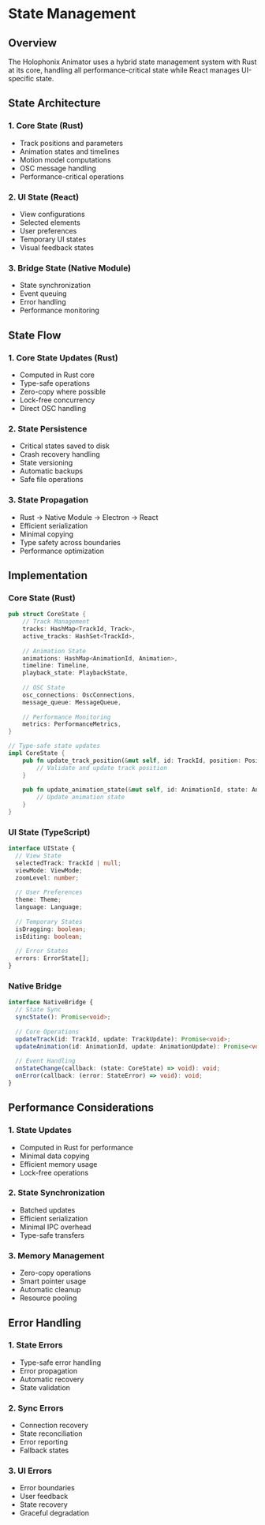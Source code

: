 # State Management

## Overview

The Holophonix Animator uses a hybrid state management system with Rust at its core, handling all performance-critical state while React manages UI-specific state.

## State Architecture

### 1. Core State (Rust)
- Track positions and parameters
- Animation states and timelines
- Motion model computations
- OSC message handling
- Performance-critical operations

### 2. UI State (React)
- View configurations
- Selected elements
- User preferences
- Temporary UI states
- Visual feedback states

### 3. Bridge State (Native Module)
- State synchronization
- Event queuing
- Error handling
- Performance monitoring

## State Flow

### 1. Core State Updates (Rust)
- Computed in Rust core
- Type-safe operations
- Zero-copy where possible
- Lock-free concurrency
- Direct OSC handling

### 2. State Persistence
- Critical states saved to disk
- Crash recovery handling
- State versioning
- Automatic backups
- Safe file operations

### 3. State Propagation
- Rust → Native Module → Electron → React
- Efficient serialization
- Minimal copying
- Type safety across boundaries
- Performance optimization

## Implementation

### Core State (Rust)
```rust
pub struct CoreState {
    // Track Management
    tracks: HashMap<TrackId, Track>,
    active_tracks: HashSet<TrackId>,
    
    // Animation State
    animations: HashMap<AnimationId, Animation>,
    timeline: Timeline,
    playback_state: PlaybackState,
    
    // OSC State
    osc_connections: OscConnections,
    message_queue: MessageQueue,
    
    // Performance Monitoring
    metrics: PerformanceMetrics,
}

// Type-safe state updates
impl CoreState {
    pub fn update_track_position(&mut self, id: TrackId, position: Position) -> Result<(), StateError> {
        // Validate and update track position
    }
    
    pub fn update_animation_state(&mut self, id: AnimationId, state: AnimationState) -> Result<(), StateError> {
        // Update animation state
    }
}
```

### UI State (TypeScript)
```typescript
interface UIState {
  // View State
  selectedTrack: TrackId | null;
  viewMode: ViewMode;
  zoomLevel: number;
  
  // User Preferences
  theme: Theme;
  language: Language;
  
  // Temporary States
  isDragging: boolean;
  isEditing: boolean;
  
  // Error States
  errors: ErrorState[];
}
```

### Native Bridge
```typescript
interface NativeBridge {
  // State Sync
  syncState(): Promise<void>;
  
  // Core Operations
  updateTrack(id: TrackId, update: TrackUpdate): Promise<void>;
  updateAnimation(id: AnimationId, update: AnimationUpdate): Promise<void>;
  
  // Event Handling
  onStateChange(callback: (state: CoreState) => void): void;
  onError(callback: (error: StateError) => void): void;
}
```

## Performance Considerations

### 1. State Updates
- Computed in Rust for performance
- Minimal data copying
- Efficient memory usage
- Lock-free operations

### 2. State Synchronization
- Batched updates
- Efficient serialization
- Minimal IPC overhead
- Type-safe transfers

### 3. Memory Management
- Zero-copy operations
- Smart pointer usage
- Automatic cleanup
- Resource pooling

## Error Handling

### 1. State Errors
- Type-safe error handling
- Error propagation
- Automatic recovery
- State validation

### 2. Sync Errors
- Connection recovery
- State reconciliation
- Error reporting
- Fallback states

### 3. UI Errors
- Error boundaries
- User feedback
- State recovery
- Graceful degradation
